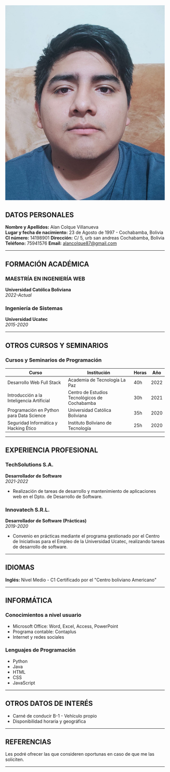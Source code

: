
![Foto](alan.jpeg)
---

## DATOS PERSONALES

**Nombre y Apellidos:** Alan Colque Villanueva  
**Lugar y fecha de nacimiento:** 23 de Agosto de 1997 - Cochabamba, Bolivia  
**CI número:** 14198901 
**Dirección:** C/ 5, urb san andreas Cochabamba, Bolivia  
**Teléfono:** 75941576
**Email:** alancolque87@gmail.com  

---

## FORMACIÓN ACADÉMICA

### MAESTRÍA EN INGENIERÍA WEB
**Universidad Católica Boliviana**  
*2022-Actual*

### Ingeniería de Sistemas
**Universidad Ucatec**  
*2015-2020*

---

## OTROS CURSOS Y SEMINARIOS

### Cursos y Seminarios de Programación

| **Curso**                                  | **Institución**                                   | **Horas** | **Año** |
|--------------------------------------------|--------------------------------------------------|-----------|---------|
| Desarrollo Web Full Stack                  | Academia de Tecnología La Paz                    | 40h       | 2022    |
| Introducción a la Inteligencia Artificial  | Centro de Estudios Tecnológicos de Cochabamba    | 30h       | 2021    |
| Programación en Python para Data Science   | Universidad Católica Boliviana                   | 35h       | 2020    |
| Seguridad Informática y Hacking Ético      | Instituto Boliviano de Tecnología                | 25h       | 2020    |

---

## EXPERIENCIA PROFESIONAL

### TechSolutions S.A.
**Desarrollador de Software**  
*2021-2022*  
- Realización de tareas de desarrollo y mantenimiento de aplicaciones web en el Dpto. de Desarrollo de Software.

### Innovatech S.R.L.
**Desarrollador de Software (Prácticas)**  
*2019-2020*  
- Convenio en prácticas mediante el programa gestionado por el Centro de Iniciativas para el Empleo de la Universidad Ucatec, realizando tareas de desarrollo de software.

---

## IDIOMAS

**Inglés:** Nivel Medio - C1 Certificado por el "Centro boliviano Americano"

---

## INFORMÁTICA

### Conocimientos a nivel usuario
- Microsoft Office: Word, Excel, Access, PowerPoint
- Programa contable: Contaplus
- Internet y redes sociales

### Lenguajes de Programación
- Python
- Java
- HTML
- CSS
- JavaScript

---

## OTROS DATOS DE INTERÉS

- Carné de conducir B-1 - Vehículo propio
- Disponibilidad horaria y geográfica

---

## REFERENCIAS

Les podré ofrecer las que consideren oportunas en caso de que me las soliciten.

---

